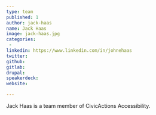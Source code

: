 ```yaml
---
type: team
published: 1
author: jack-haas
name: Jack Haas
image: jack-haas.jpg
categories:
 -
linkedin: https://www.linkedin.com/in/johnehaas
twitter:
github:
gitlab:
drupal:
speakerdeck:
website:

---
```


Jack Haas is a team member of CivicActions Accessibility.
